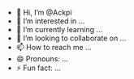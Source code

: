 - 👋 Hi, I’m @Ackpi
- 👀 I’m interested in ...
- 🌱 I’m currently learning ...
- 💞️ I’m looking to collaborate on ...
- 📫 How to reach me ...
- 😄 Pronouns: ...
- ⚡ Fun fact: ...

<!---
Ackpi/Ackpi is a ✨ special ✨ repository because its `README.md` (this file) appears on your GitHub profile.
You can click the Preview link to take a look at your changes.
--->
